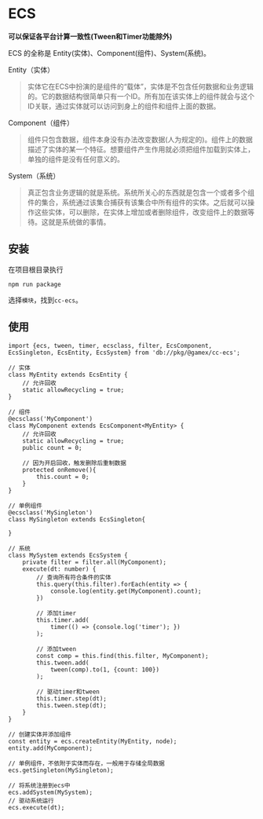 # ECS

**可以保证各平台计算一致性(Tween和Timer功能除外)**

ECS 的全称是 Entity(实体)、Component(组件)、System(系统)。

Entity（实体）
> 实体它在ECS中扮演的是组件的“载体”，实体是不包含任何数据和业务逻辑的。它的数据结构很简单只有一个ID。所有加在该实体上的组件就会与这个ID关联，通过实体就可以访问到身上的组件和组件上面的数据。

Component（组件）
> 组件只包含数据，组件本身没有办法改变数据(人为规定的)。组件上的数据描述了实体的某一个特征。想要组件产生作用就必须把组件加载到实体上，单独的组件是没有任何意义的。

System（系统）
> 真正包含业务逻辑的就是系统。系统所关心的东西就是包含一个或者多个组件的集合，系统通过该集合捕获有该集合中所有组件的实体。之后就可以操作这些实体，可以删除，在实体上增加或者删除组件，改变组件上的数据等待。这就是系统做的事情。

## 安装

在项目根目录执行
```Shell
npm run package
```

选择```模块```，找到```cc-ecs```。

## 使用

```TS
import {ecs, tween, timer, ecsclass, filter, EcsComponent, EcsSingleton, EcsEntity, EcsSystem} from 'db://pkg/@gamex/cc-ecs';

// 实体
class MyEntity extends EcsEntity {
    // 允许回收
    static allowRecycling = true;
}

// 组件
@ecsclass('MyComponent')
class MyComponent extends EcsComponent<MyEntity> {
    // 允许回收
    static allowRecycling = true;
    public count = 0;

    // 因为开启回收，触发删除后重制数据
    protected onRemove(){
        this.count = 0;
    }
}

// 单例组件
@ecsclass('MySingleton')
class MySingleton extends EcsSingleton{
    
}

// 系统
class MySystem extends EcsSystem {
    private filter = filter.all(MyComponent);
    execute(dt: number) {
        // 查询所有符合条件的实体
        this.query(this.filter).forEach(entity => {
            console.log(entity.get(MyComponent).count);
        })

        // 添加timer
        this.timer.add(
            timer(() => {console.log('timer'); })
        );
        
        // 添加tween
        const comp = this.find(this.filter, MyComponent);
        this.tween.add(
            tween(comp).to(1, {count: 100})
        );

        // 驱动timer和tween
        this.timer.step(dt);
        this.tween.step(dt);
    }
}

// 创建实体并添加组件
const entity = ecs.createEntity(MyEntity, node);
entity.add(MyComponent);

// 单例组件，不依附于实体而存在，一般用于存储全局数据
ecs.getSingleton(MySingleton);

// 将系统注册到ecs中
ecs.addSystem(MySystem);
// 驱动系统运行
ecs.execute(dt);
```
